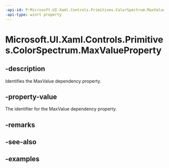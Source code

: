 ```yaml
---
-api-id: P:Microsoft.UI.Xaml.Controls.Primitives.ColorSpectrum.MaxValueProperty
-api-type: winrt property
---
```

<!-- Property syntax.
public DependencyProperty MaxValueProperty { get; }
-->

# Microsoft.UI.Xaml.Controls.Primitives.ColorSpectrum.MaxValueProperty


## -description

Identifies the MaxValue dependency property.


## -property-value

The identifier for the MaxValue dependency property.


## -remarks


## -see-also


## -examples


